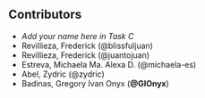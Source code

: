## Contributors
- _Add your name here in Task C_
- Revillieza, Frederick (@blissfuljuan)
- Revillieza, Frederick (@juantojuan)
- Estreva, Michaela Ma. Alexa D. (@michaela-es)
- Abel, Zydric (@zydric)
- Badinas, Gregory Ivan Onyx (**@GIOnyx**)
